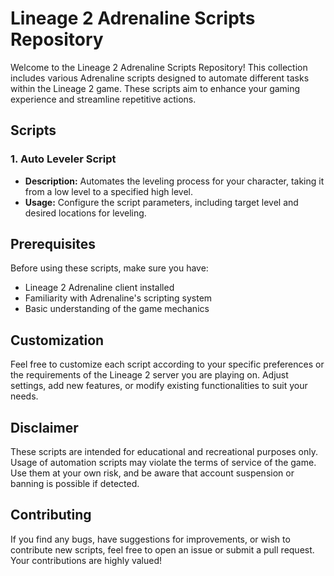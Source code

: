 # Lineage 2 Adrenaline Scripts Repository

Welcome to the Lineage 2 Adrenaline Scripts Repository! This collection includes various Adrenaline scripts designed to automate different tasks within the Lineage 2 game. These scripts aim to enhance your gaming experience and streamline repetitive actions.

## Scripts

### 1. Auto Leveler Script

- **Description:** Automates the leveling process for your character, taking it from a low level to a specified high level.
- **Usage:** Configure the script parameters, including target level and desired locations for leveling.

## Prerequisites

Before using these scripts, make sure you have:

- Lineage 2 Adrenaline client installed
- Familiarity with Adrenaline's scripting system
- Basic understanding of the game mechanics

## Customization

Feel free to customize each script according to your specific preferences or the requirements of the Lineage 2 server you are playing on. Adjust settings, add new features, or modify existing functionalities to suit your needs.

## Disclaimer

These scripts are intended for educational and recreational purposes only. Usage of automation scripts may violate the terms of service of the game. Use them at your own risk, and be aware that account suspension or banning is possible if detected.

## Contributing

If you find any bugs, have suggestions for improvements, or wish to contribute new scripts, feel free to open an issue or submit a pull request. Your contributions are highly valued!
